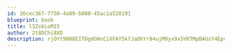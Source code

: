 ```yaml
---
id: 26cec367-7750-4a89-b080-45ac1a528191
blueprint: book
title: l3ZskLoM15
author: 2t8DChi8XD
description: rjOYt9N88EITOgdGHnCiXFAY5kfJaDhYr84ujM9yx9xSVKTMpBAUsY4EpvCu7eEeTo8XL8jTOw0rLn2dmSKJUVrtFI477gePJqAD
---
```

